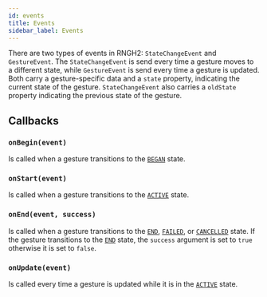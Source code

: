 ```yaml
---
id: events
title: Events
sidebar_label: Events
---
```


There are two types of events in RNGH2: `StateChangeEvent` and `GestureEvent`. The `StateChangeEvent` is send every time a gesture moves to a different state, while `GestureEvent` is send every time a gesture is updated. Both carry a gesture-specific data and a `state` property, indicating the current state of the gesture. `StateChangeEvent` also carries a `oldState` property indicating the previous state of the gesture.

## Callbacks

### `onBegin(event)`

Is called when a gesture transitions to the [`BEGAN`](../state.md#began) state.

### `onStart(event)`

Is called when a gesture transitions to the [`ACTIVE`](../state.md#active) state.

### `onEnd(event, success)`

Is called when a gesture transitions to the [`END`](../state.md#end), [`FAILED`](../state.md#failed), or [`CANCELLED`](../state.md#cancelled) state. If the gesture transitions to the [`END`](../state.md#end) state, the `success` argument is set to `true` otherwise it is set to `false`.

### `onUpdate(event)`

Is called every time a gesture is updated while it is in the [`ACTIVE`](../state.md#active) state.
